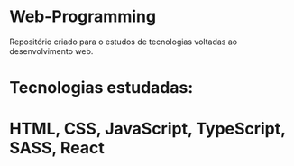 # Web-Programming
Repositório criado para o estudos de tecnologias voltadas ao desenvolvimento web.

<h1>Tecnologias estudadas:<h1/>
HTML, CSS, JavaScript, TypeScript, SASS, React
